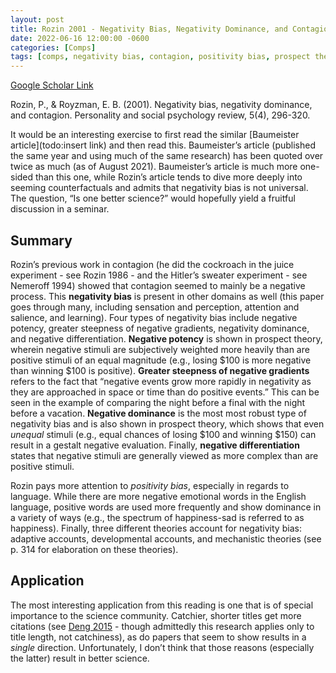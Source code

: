 ```yaml
---
layout: post
title: Rozin 2001 - Negativity Bias, Negativity Dominance, and Contagion
date: 2022-06-16 12:00:00 -0600
categories: [Comps]
tags: [comps, negativity bias, contagion, positivity bias, prospect theory]
---
```

[Google Scholar Link](https://scholar.google.com/scholar?hl=en&as_sdt=0%2C45&q=Negativity+Bias%2C+Negativity+Dominance%2C+and+Contagion&btnG=)

Rozin, P., & Royzman, E. B. (2001). Negativity bias, negativity dominance, and contagion. Personality and social psychology review, 5(4), 296-320.

It would be an interesting exercise to first read the similar [Baumeister article](todo:insert link) and then read this.  Baumeister’s article (published the same year and using much of the same research) has been quoted over twice as much (as of August 2021).  Baumeister’s article is much more one-sided than this one, while Rozin’s article tends to dive more deeply into seeming counterfactuals and admits that negativity bias is not universal.  The question, “Is one better science?” would hopefully yield a fruitful discussion in a seminar.

## Summary
Rozin’s previous work in contagion (he did the cockroach in the juice experiment - see Rozin 1986 - and the Hitler’s sweater experiment - see Nemeroff 1994) showed that contagion seemed to mainly be a negative process.  This **negativity bias** is present in other domains as well (this paper goes through many, including sensation and perception, attention and salience, and learning).  Four types of negativity bias include negative potency, greater steepness of negative gradients, negativity dominance, and negative differentiation.  **Negative potency** is shown in prospect theory, wherein negative stimuli are subjectively weighted more heavily than are positive stimuli of an equal magnitude (e.g., losing $100 is more negative than winning $100 is positive).  **Greater steepness of negative gradients** refers to the fact that “negative events grow more rapidly in negativity as they are approached in space or time than do positive events.”  This can be seen in the example of comparing the night before a final with the night before a vacation.  **Negative dominance** is the most most robust type of negativity bias and is also shown in prospect theory, which shows that even _unequal_ stimuli (e.g., equal chances of losing $100 and winning $150) can result in a gestalt negative evaluation.  Finally, **negative differentiation** states that negative stimuli are generally viewed as more complex than are positive stimuli.

Rozin pays more attention to _positivity bias_, especially in regards to language.  While there are more negative emotional words in the English language, positive words are used more frequently and show dominance in a variety of ways (e.g., the spectrum of happiness-sad is referred to as happiness).  Finally, three different theories account for negativity bias: adaptive accounts, developmental accounts, and mechanistic theories (see p. 314 for elaboration on these theories).

## Application
The most interesting application from this reading is one that is of special importance to the science community.  Catchier, shorter titles get more citations (see [Deng 2015](https://www.nature.com/articles/nature.2015.18246) - though admittedly this research applies only to title length, not catchiness), as do papers that seem to show results in a _single_ direction.  Unfortunately, I don’t think that those reasons (especially the latter) result in better science.